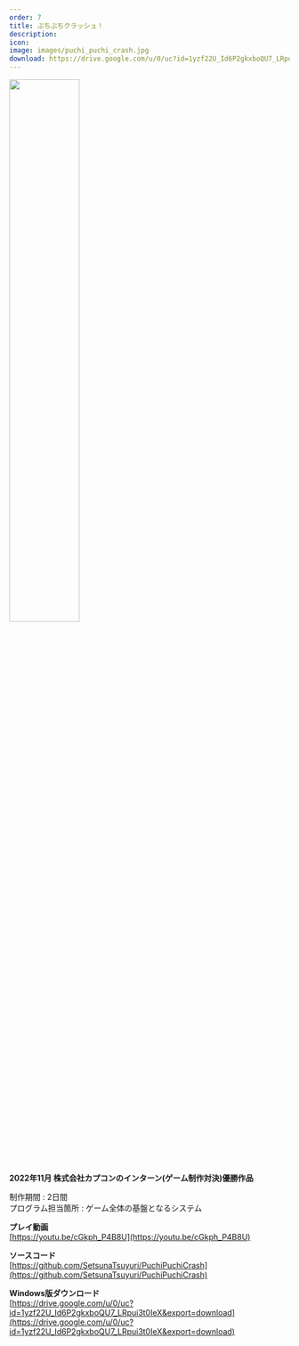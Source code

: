 ```yaml
---
order: 7
title: ぷちぷちクラッシュ！
description: 
icon: 
image: images/puchi_puchi_crash.jpg
download: https://drive.google.com/u/0/uc?id=1yzf22U_Id6P2gkxboQU7_LRpui3t0IeX&export=download
---
```


<img src="images/puchi_puchi_crash.jpg" width="50%">

**2022年11月 株式会社カプコンのインターン(ゲーム制作対決)優勝作品**

制作期間 : 2日間  
プログラム担当箇所 : ゲーム全体の基盤となるシステム

**プレイ動画**  
[https://youtu.be/cGkph_P4B8U](https://youtu.be/cGkph_P4B8U)

**ソースコード**  
[https://github.com/SetsunaTsuyuri/PuchiPuchiCrash](https://github.com/SetsunaTsuyuri/PuchiPuchiCrash)

**Windows版ダウンロード**  
[https://drive.google.com/u/0/uc?id=1yzf22U_Id6P2gkxboQU7_LRpui3t0IeX&export=download](https://drive.google.com/u/0/uc?id=1yzf22U_Id6P2gkxboQU7_LRpui3t0IeX&export=download)